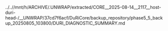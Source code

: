 ../..//mnt/h/ARCHIVE/.UNWRAP/extracted/CORE__2025-08-14__2117__host-duri-head-/__UNWRAP/37cd7f6acf/DuRiCore/backup_repository/phase5_5_backup_20250805_103800/DURI_DIAGNOSTIC_SUMMARY.md